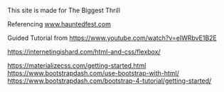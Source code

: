 This site is made for The Biggest Thrill

Referencing www.hauntedfest.com

Guided Tutorial from https://www.youtube.com/watch?v=eIWRbvE1B2E

https://internetingishard.com/html-and-css/flexbox/

<!-- Styling the site -->

https://materializecss.com/getting-started.html
https://www.bootstrapdash.com/use-bootstrap-with-html/
https://www.bootstrapdash.com/bootstrap-4-tutorial/getting-started/
